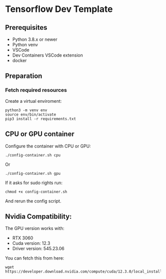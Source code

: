 # Tensorflow Dev Template

## Prerequisites
- Python 3.8.x or newer
- Python venv
- VSCode
- Dev Containers VSCode extension
- docker

## Preparation

### Fetch required resources
Create a virtual enviroment:
```
python3 -m venv env
source env/bin/activate
pip3 install -r requirements.txt
```

## CPU or GPU container
Configure the container with CPU or GPU:
```
./config-container.sh cpu
```
Or
```
./config-container.sh gpu
```
If it asks for sudo rights run:
```
chmod +x config-container.sh
```
And rerun the config script.

## Nvidia Compatibility:
The GPU version works with:
 - RTX 3060
 - Cuda version: 12.3
 - Driver version: 545.23.06

You can fetch this from here:
```
wget https://developer.download.nvidia.com/compute/cuda/12.3.0/local_installers/cuda_12.3.0_545.23.06_linux.run
```